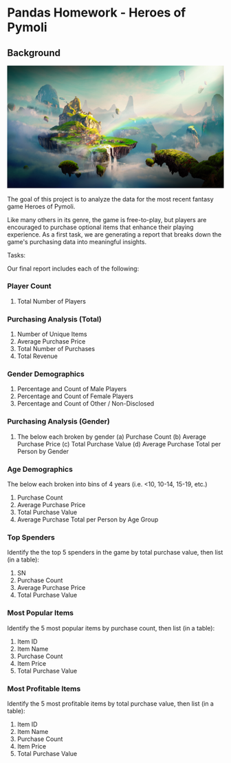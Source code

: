 # Pandas Homework - Heroes of Pymoli

## Background

![Fantasy](Images/Fantasy.png)

The goal of this project is to analyze the data for the most recent fantasy game Heroes of Pymoli.

Like many others in its genre, the game is free-to-play, but players are encouraged to purchase optional items that enhance their playing experience. As a first task, we are generating a report that breaks down the game's purchasing data into meaningful insights.

Tasks:

Our final report includes each of the following:

### Player Count

1. Total Number of Players

### Purchasing Analysis (Total)

1. Number of Unique Items
2. Average Purchase Price
3. Total Number of Purchases
4. Total Revenue

### Gender Demographics

1. Percentage and Count of Male Players
2. Percentage and Count of Female Players
3. Percentage and Count of Other / Non-Disclosed

### Purchasing Analysis (Gender)

1. The below each broken by gender
  (a) Purchase Count
  (b) Average Purchase Price
  (c) Total Purchase Value
  (d) Average Purchase Total per Person by Gender

### Age Demographics

The below each broken into bins of 4 years (i.e. &lt;10, 10-14, 15-19, etc.)
  1. Purchase Count
  2. Average Purchase Price
  3. Total Purchase Value
  4. Average Purchase Total per Person by Age Group

### Top Spenders

Identify the the top 5 spenders in the game by total purchase value, then list (in a table):
  1. SN
  2. Purchase Count
  3. Average Purchase Price
  4. Total Purchase Value

### Most Popular Items

Identify the 5 most popular items by purchase count, then list (in a table):
  1. Item ID
  2. Item Name
  3. Purchase Count
  4. Item Price
  5. Total Purchase Value

### Most Profitable Items

Identify the 5 most profitable items by total purchase value, then list (in a table):
  1. Item ID
  2. Item Name
  3. Purchase Count
  4. Item Price
  5. Total Purchase Value

